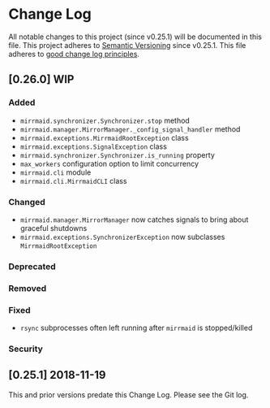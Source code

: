 <!--
SPDX-License-Identifier: GPL-3.0-or-later
Copyright 2020 John Florian <jflorian@doubledog.org>

This file is part of mirrmaid.
-->


# Change Log

All notable changes to this project (since v0.25.1) will be documented in this file.  This project adheres to [Semantic Versioning](http://semver.org/) since v0.25.1.  This file adheres to [good change log principles](http://keepachangelog.com/).

<!-- Template

## [VERSION] WIP
### Added
### Changed
### Deprecated
### Removed
### Fixed
### Security

-->

## [0.26.0] WIP
### Added
- `mirrmaid.synchronizer.Synchronizer.stop` method
- `mirrmaid.manager.MirrorManager._config_signal_handler` method
- `mirrmaid.exceptions.MirrmaidRootException` class
- `mirrmaid.exceptions.SignalException` class
- `mirrmaid.synchronizer.Synchronizer.is_running` property
- `max_workers` configuration option to limit concurrency
- `mirrmaid.cli` module
- `mirrmaid.cli.MirrmaidCLI` class
### Changed
- `mirrmaid.manager.MirrorManager` now catches signals to bring about graceful shutdowns
- `mirrmaid.exceptions.SynchronizerException` now subclasses `MirrmaidRootException`
### Deprecated
### Removed
### Fixed
- `rsync` subprocesses often left running after `mirrmaid` is stopped/killed
### Security

## [0.25.1] 2018-11-19
This and prior versions predate this Change Log.  Please see the Git log.

